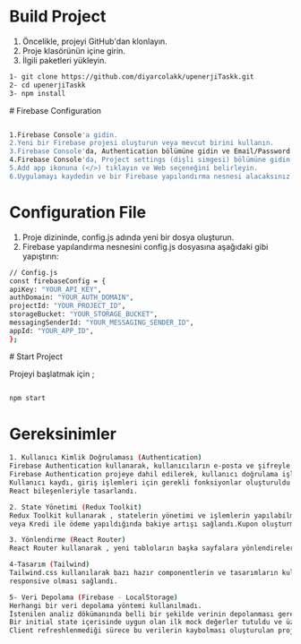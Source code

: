 # Build Project

1. Öncelikle, projeyi GitHub'dan klonlayın.
2. Proje klasörünün içine girin.
3. İlgili paketleri yükleyin.

```bash
1- git clone https://github.com/diyarcolakk/upenerjiTaskk.git
2- cd upenerjiTaskk
3- npm install
```
# Firebase Configuration
```bash

1.Firebase Console'a gidin.
2.Yeni bir Firebase projesi oluşturun veya mevcut birini kullanın.
3.Firebase Console'da, Authentication bölümüne gidin ve Email/Password sign-in yöntemini etkinleştirin.
4.Firebase Console'da, Project settings (dişli simgesi) bölümüne gidin ve Your apps kısmına kadar aşağı kaydırın.
5.Add app ikonuna (</>) tıklayın ve Web seçeneğini belirleyin.
6.Uygulamayı kaydedin ve bir Firebase yapılandırma nesnesi alacaksınız. Bu yapılandırma nesnesini kopyalayın.
```
# Configuration File

1. Proje dizininde, config.js adında yeni bir dosya oluşturun.
2. Firebase yapılandırma nesnesini config.js dosyasına aşağıdaki gibi yapıştırın:

```bash
// Config.js
const firebaseConfig = {
apiKey: "YOUR_API_KEY",
authDomain: "YOUR_AUTH_DOMAIN",
projectId: "YOUR_PROJECT_ID",
storageBucket: "YOUR_STORAGE_BUCKET",
messagingSenderId: "YOUR_MESSAGING_SENDER_ID",
appId: "YOUR_APP_ID",
};
```
# Start Project

Projeyi başlatmak için ;

```bash

npm start
```

# Gereksinimler
```bash
1. Kullanıcı Kimlik Doğrulaması (Authentication)
Firebase Authentication kullanarak, kullanıcıların e-posta ve şifreyle giriş yapmalarını sağladım.
Firebase Authentication projeye dahil edilerek, kullanıcı doğrulama işlemleri kolaylıkla entegre edildi.
Kullanıcı kaydı, giriş işlemleri için gerekli fonksiyonlar oluşturuldu ve ilgili UI bileşenleri
React bileşenleriyle tasarlandı.

2. State Yönetimi (Redux Toolkit)
Redux Toolkit kullanarak , statelerin yönetimi ve işlemlerin yapılabilmesi sağlandı.Kredi kartı
veya Kredi ile ödeme yapıldığında bakiye artışı sağlandı.Kupon oluşturma özelliği eklendi.

3. Yönlendirme (React Router) 
React Router kullanarak , yeni tabloların başka sayfalara yönlendirelerek ekranda render edilmesi sağlandı.

4-Tasarım (Tailwind)
Tailwind.css kullanılarak bazı hazır componentlerin ve tasarımların kullanılması ile uygulama yapısının
responsive olması sağlandı.

5- Veri Depolama (Firebase - LocalStorage)
Herhangi bir veri depolama yöntemi kullanılmadı.
İstenilen analiz dökümanında belli bir şekilde verinin depolanması gerektiği söylenmedi.
Bir initial state içerisinde uygun olan ilk mock değerler tutuldu ve üzerlerinde işlem yapıldı.
Client refreshlenmediği sürece bu verilerin kaybolması oluşturulan projede mümkün değil.
```
